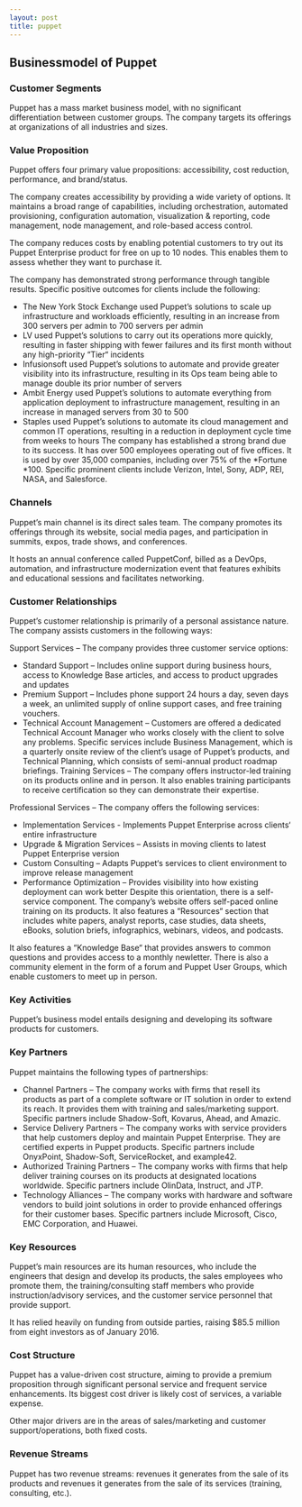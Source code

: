 ```yaml
---
layout: post
title: puppet
---
```


Businessmodel of Puppet
------------------------

### Customer Segments

Puppet has a mass market business model, with no significant differentiation between customer groups. The company targets its offerings at organizations of all industries and sizes.

### Value Proposition

Puppet offers four primary value propositions: accessibility, cost reduction, performance, and brand/status.

The company creates accessibility by providing a wide variety of options. It maintains a broad range of capabilities, including orchestration, automated provisioning, configuration automation, visualization & reporting, code management, node management, and role-based access control.

The company reduces costs by enabling potential customers to try out its Puppet Enterprise product for free on up to 10 nodes. This enables them to assess whether they want to purchase it.

The company has demonstrated strong performance through tangible results. Specific positive outcomes for clients include the following:

 * The New York Stock Exchange used Puppet’s solutions to scale up infrastructure and workloads efficiently, resulting in an increase from 300 servers per admin to 700 servers per admin
* LV used Puppet’s solutions to carry out its operations more quickly, resulting in faster shipping with fewer failures and its first month without any high-priority “Tier“ incidents
* Infusionsoft used Puppet’s solutions to automate and provide greater visibility into its infrastructure, resulting in its Ops team being able to manage double its prior number of servers
* Ambit Energy used Puppet’s solutions to automate everything from application deployment to infrastructure management, resulting in an increase in managed servers from 30 to 500
* Staples used Puppet’s solutions to automate its cloud management and common IT operations, resulting in a reduction in deployment cycle time from weeks to hours
 The company has established a strong brand due to its success. It has over 500 employees operating out of five offices. It is used by over 35,000 companies, including over 75% of the *Fortune *100. Specific prominent clients include Verizon, Intel, Sony, ADP, REI, NASA, and Salesforce.

### Channels

Puppet’s main channel is its direct sales team. The company promotes its offerings through its website, social media pages, and participation in summits, expos, trade shows, and conferences.

It hosts an annual conference called PuppetConf, billed as a DevOps, automation, and infrastructure modernization event that features exhibits and educational sessions and facilitates networking.

### Customer Relationships

Puppet’s customer relationship is primarily of a personal assistance nature. The company assists customers in the following ways:

Support Services – The company provides three customer service options:

 * Standard Support – Includes online support during business hours, access to Knowledge Base articles, and access to product upgrades and updates
* Premium Support – Includes phone support 24 hours a day, seven days a week, an unlimited supply of online support cases, and free training vouchers.
* Technical Account Management – Customers are offered a dedicated Technical Account Manager who works closely with the client to solve any problems. Specific services include Business Management, which is a quarterly onsite review of the client’s usage of Puppet’s products, and Technical Planning, which consists of semi-annual product roadmap briefings.
 Training Services – The company offers instructor-led training on its products online and in person. It also enables training participants to receive certification so they can demonstrate their expertise.

Professional Services – The company offers the following services:

 * Implementation Services - Implements Puppet Enterprise across clients‘ entire infrastructure
* Upgrade & Migration Services – Assists in moving clients to latest Puppet Enterprise version
* Custom Consulting – Adapts Puppet‘s services to client environment to improve release management
* Performance Optimization – Provides visibility into how existing deployment can work better
 Despite this orientation, there is a self-service component. The company’s website offers self-paced online training on its products. It also features a “Resources“ section that includes white papers, analyst reports, case studies, data sheets, eBooks, solution briefs, infographics, webinars, videos, and podcasts.

It also features a “Knowledge Base“ that provides answers to common questions and provides access to a monthly newletter. There is also a community element in the form of a forum and Puppet User Groups, which enable customers to meet up in person.

### Key Activities

Puppet’s business model entails designing and developing its software products for customers.

### Key Partners

Puppet maintains the following types of partnerships:

 * Channel Partners – The company works with firms that resell its products as part of a complete software or IT solution in order to extend its reach. It provides them with training and sales/marketing support. Specific partners include Shadow-Soft, Kovarus, Ahead, and Amazic.
* Service Delivery Partners – The company works with service providers that help customers deploy and maintain Puppet Enterprise. They are certified experts in Puppet products. Specific partners include OnyxPoint, Shadow-Soft, ServiceRocket, and example42.
* Authorized Training Partners – The company works with firms that help deliver training courses on its products at designated locations worldwide. Specific partners include OlinData, Instruct, and JTP.
* Technology Alliances – The company works with hardware and software vendors to build joint solutions in order to provide enhanced offerings for their customer bases. Specific partners include Microsoft, Cisco, EMC Corporation, and Huawei.
 ### Key Resources

Puppet’s main resources are its human resources, who include the engineers that design and develop its products, the sales employees who promote them, the training/consulting staff members who provide instruction/advisory services, and the customer service personnel that provide support.

It has relied heavily on funding from outside parties, raising $85.5 million from eight investors as of January 2016.

### Cost Structure

Puppet has a value-driven cost structure, aiming to provide a premium proposition through significant personal service and frequent service enhancements. Its biggest cost driver is likely cost of services, a variable expense.

Other major drivers are in the areas of sales/marketing and customer support/operations, both fixed costs.

### Revenue Streams

Puppet has two revenue streams: revenues it generates from the sale of its products and revenues it generates from the sale of its services (training, consulting, etc.).
